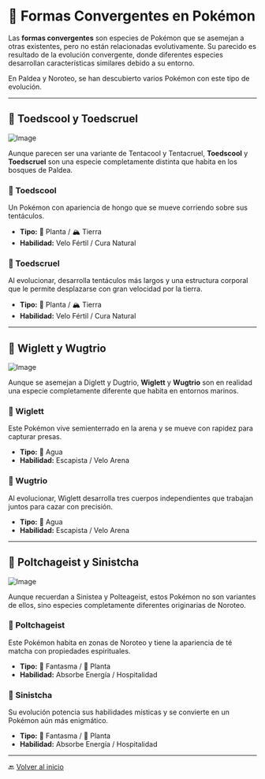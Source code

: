 # 🔄 Formas Convergentes en Pokémon  

Las **formas convergentes** son especies de Pokémon que se asemejan a otras existentes, pero no están relacionadas evolutivamente. Su parecido es resultado de la evolución convergente, donde diferentes especies desarrollan características similares debido a su entorno.  

En Paldea y Noroteo, se han descubierto varios Pokémon con este tipo de evolución.  

---

## 🍄 Toedscool y Toedscruel  

![Image](https://github.com/user-attachments/assets/b65126d9-8f0b-41f0-a84c-46031a21d0e7)

Aunque parecen ser una variante de Tentacool y Tentacruel, **Toedscool** y **Toedscruel** son una especie completamente distinta que habita en los bosques de Paldea.  

### 🍄 Toedscool  
Un Pokémon con apariencia de hongo que se mueve corriendo sobre sus tentáculos.  

- **Tipo:** 🌿 Planta / 🏔️ Tierra  
- **Habilidad:** Velo Fértil / Cura Natural  

### 🍄 Toedscruel  
Al evolucionar, desarrolla tentáculos más largos y una estructura corporal que le permite desplazarse con gran velocidad por la tierra.  

- **Tipo:** 🌿 Planta / 🏔️ Tierra  
- **Habilidad:** Velo Fértil / Cura Natural  

---

## 🐍 Wiglett y Wugtrio  

![Image](https://github.com/user-attachments/assets/5d08c367-ce61-4f84-9e8f-362b46f6950b)

Aunque se asemejan a Diglett y Dugtrio, **Wiglett** y **Wugtrio** son en realidad una especie completamente diferente que habita en entornos marinos.  

### 🐍 Wiglett  
Este Pokémon vive semienterrado en la arena y se mueve con rapidez para capturar presas.  

- **Tipo:** 🌊 Agua  
- **Habilidad:** Escapista / Velo Arena  

### 🐍 Wugtrio  
Al evolucionar, Wiglett desarrolla tres cuerpos independientes que trabajan juntos para cazar con precisión.  

- **Tipo:** 🌊 Agua  
- **Habilidad:** Escapista / Velo Arena  

---

## 🍵 Poltchageist y Sinistcha 

![Image](https://github.com/user-attachments/assets/0a48da48-f866-45a3-8fcb-4384e70009d2)

Aunque recuerdan a Sinistea y Polteageist, estos Pokémon no son variantes de ellos, sino especies completamente diferentes originarias de Noroteo.  

### 🍵 Poltchageist  
Este Pokémon habita en zonas de Noroteo y tiene la apariencia de té matcha con propiedades espirituales.  

- **Tipo:** 👻 Fantasma / 🌿 Planta  
- **Habilidad:** Absorbe Energía / Hospitalidad  

### 🍵 Sinistcha  
Su evolución potencia sus habilidades místicas y se convierte en un Pokémon aún más enigmático.  

- **Tipo:** 👻 Fantasma / 🌿 Planta  
- **Habilidad:** Absorbe Energía / Hospitalidad  

---

🔙 [Volver al inicio](https://mvillegasuc.github.io/Proyecto_CS/VENCES/)

